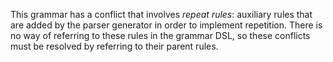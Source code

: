This grammar has a conflict that involves *repeat rules*: auxiliary rules that are added by the  parser generator in order to implement repetition. There is no way of referring to these rules in the grammar DSL, so these conflicts must be resolved by referring to their parent rules.